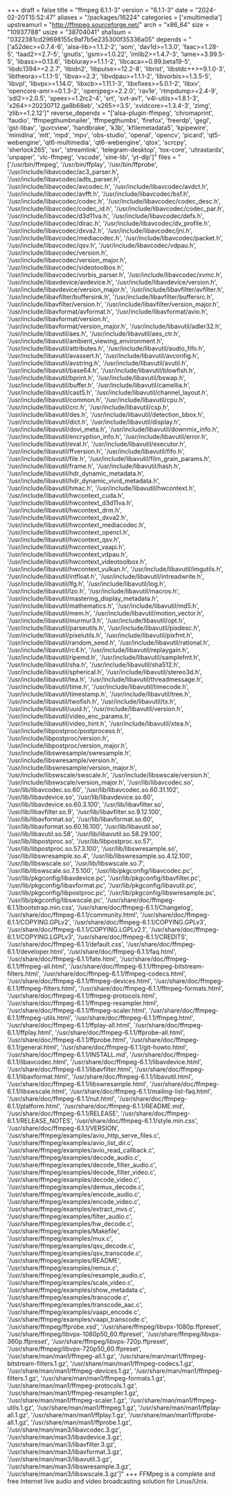 +++
draft = false
title = "ffmpeg 6.1.1-3"
version = "6.1.1-3"
date = "2024-02-20T15:52:47"
aliases = "/packages/16224"
categories = ['xmultimedia']
upstreamurl = "http://ffmpeg.sourceforge.net/"
arch = "x86_64"
size = "10937788"
usize = "38704041"
sha1sum = "0322381cd29698155c9af7b5e235300f35336a05"
depends = "['a52dec>=0.7.4-6', 'alsa-lib>=1.1.2-2', 'aom', 'dav1d>=1.3.0', 'faac>=1.28-5', 'faad2>=2.7-5', 'gnutls', 'gsm>=1.0.22', 'imlib2>=1.4.7-3', 'lame>=3.99.5-5', 'libass>=0.13.6', 'libbluray>=1.1.1-2', 'libcaca>=0.99.beta19-5', 'libdc1394>=2.2.7', 'libidn2', 'libpulse>=12.2-8', 'librist', 'libstdc++>=9.1.0-3', 'libtheora>=1.1.1-5', 'libva>=2.3', 'libvdpau>=1.1.1-2', 'libvorbis>=1.3.5-5', 'libvpl', 'libvpx>=1.14.0', 'libxcb>=1.11.1-3', 'libxfixes>=5.0.1-2', 'libxv', 'opencore-amr>=0.1.3-2', 'openjpeg>=2.2.0', 'rav1e', 'rtmpdump>=2.4-9', 'sdl2>=2.0.5', 'speex>=1.2rc2-4', 'srt', 'svt-av1', 'v4l-utils>=1.8.1-3', 'x264>=20230712.ga8b68eb', 'x265>=3.5', 'xvidcore>=1.3.4-3', 'zimg', 'zlib>=1.2.12']"
reverse_depends = "['alsa-plugin-ffmpeg', 'chromaprint', 'faudio', 'ffmpegthumbnailer', 'ffmpegthumbs', 'firefox', 'freerdp', 'gegl', 'gst-libav', 'guvcview', 'handbrake', 'k3b', 'kfilemetadata5', 'kpipewire', 'minidlna', 'mlt', 'mpd', 'mpv', 'obs-studio', 'openal', 'opencv', 'picard', 'qt5-webengine', 'qt6-multimedia', 'qt6-webengine', 'qtox', 'scrcpy', 'sherlock265', 'ssr', 'streamlink', 'telegram-desktop', 'tox-core', 'ultrastardx', 'unpaper', 'vlc-ffmpeg', 'vscode', 'xine-lib', 'yt-dlp']"
files = "['/usr/bin/ffmpeg', '/usr/bin/ffplay', '/usr/bin/ffprobe', '/usr/include/libavcodec/ac3_parser.h', '/usr/include/libavcodec/adts_parser.h', '/usr/include/libavcodec/avcodec.h', '/usr/include/libavcodec/avdct.h', '/usr/include/libavcodec/avfft.h', '/usr/include/libavcodec/bsf.h', '/usr/include/libavcodec/codec.h', '/usr/include/libavcodec/codec_desc.h', '/usr/include/libavcodec/codec_id.h', '/usr/include/libavcodec/codec_par.h', '/usr/include/libavcodec/d3d11va.h', '/usr/include/libavcodec/defs.h', '/usr/include/libavcodec/dirac.h', '/usr/include/libavcodec/dv_profile.h', '/usr/include/libavcodec/dxva2.h', '/usr/include/libavcodec/jni.h', '/usr/include/libavcodec/mediacodec.h', '/usr/include/libavcodec/packet.h', '/usr/include/libavcodec/qsv.h', '/usr/include/libavcodec/vdpau.h', '/usr/include/libavcodec/version.h', '/usr/include/libavcodec/version_major.h', '/usr/include/libavcodec/videotoolbox.h', '/usr/include/libavcodec/vorbis_parser.h', '/usr/include/libavcodec/xvmc.h', '/usr/include/libavdevice/avdevice.h', '/usr/include/libavdevice/version.h', '/usr/include/libavdevice/version_major.h', '/usr/include/libavfilter/avfilter.h', '/usr/include/libavfilter/buffersink.h', '/usr/include/libavfilter/buffersrc.h', '/usr/include/libavfilter/version.h', '/usr/include/libavfilter/version_major.h', '/usr/include/libavformat/avformat.h', '/usr/include/libavformat/avio.h', '/usr/include/libavformat/version.h', '/usr/include/libavformat/version_major.h', '/usr/include/libavutil/adler32.h', '/usr/include/libavutil/aes.h', '/usr/include/libavutil/aes_ctr.h', '/usr/include/libavutil/ambient_viewing_environment.h', '/usr/include/libavutil/attributes.h', '/usr/include/libavutil/audio_fifo.h', '/usr/include/libavutil/avassert.h', '/usr/include/libavutil/avconfig.h', '/usr/include/libavutil/avstring.h', '/usr/include/libavutil/avutil.h', '/usr/include/libavutil/base64.h', '/usr/include/libavutil/blowfish.h', '/usr/include/libavutil/bprint.h', '/usr/include/libavutil/bswap.h', '/usr/include/libavutil/buffer.h', '/usr/include/libavutil/camellia.h', '/usr/include/libavutil/cast5.h', '/usr/include/libavutil/channel_layout.h', '/usr/include/libavutil/common.h', '/usr/include/libavutil/cpu.h', '/usr/include/libavutil/crc.h', '/usr/include/libavutil/csp.h', '/usr/include/libavutil/des.h', '/usr/include/libavutil/detection_bbox.h', '/usr/include/libavutil/dict.h', '/usr/include/libavutil/display.h', '/usr/include/libavutil/dovi_meta.h', '/usr/include/libavutil/downmix_info.h', '/usr/include/libavutil/encryption_info.h', '/usr/include/libavutil/error.h', '/usr/include/libavutil/eval.h', '/usr/include/libavutil/executor.h', '/usr/include/libavutil/ffversion.h', '/usr/include/libavutil/fifo.h', '/usr/include/libavutil/file.h', '/usr/include/libavutil/film_grain_params.h', '/usr/include/libavutil/frame.h', '/usr/include/libavutil/hash.h', '/usr/include/libavutil/hdr_dynamic_metadata.h', '/usr/include/libavutil/hdr_dynamic_vivid_metadata.h', '/usr/include/libavutil/hmac.h', '/usr/include/libavutil/hwcontext.h', '/usr/include/libavutil/hwcontext_cuda.h', '/usr/include/libavutil/hwcontext_d3d11va.h', '/usr/include/libavutil/hwcontext_drm.h', '/usr/include/libavutil/hwcontext_dxva2.h', '/usr/include/libavutil/hwcontext_mediacodec.h', '/usr/include/libavutil/hwcontext_opencl.h', '/usr/include/libavutil/hwcontext_qsv.h', '/usr/include/libavutil/hwcontext_vaapi.h', '/usr/include/libavutil/hwcontext_vdpau.h', '/usr/include/libavutil/hwcontext_videotoolbox.h', '/usr/include/libavutil/hwcontext_vulkan.h', '/usr/include/libavutil/imgutils.h', '/usr/include/libavutil/intfloat.h', '/usr/include/libavutil/intreadwrite.h', '/usr/include/libavutil/lfg.h', '/usr/include/libavutil/log.h', '/usr/include/libavutil/lzo.h', '/usr/include/libavutil/macros.h', '/usr/include/libavutil/mastering_display_metadata.h', '/usr/include/libavutil/mathematics.h', '/usr/include/libavutil/md5.h', '/usr/include/libavutil/mem.h', '/usr/include/libavutil/motion_vector.h', '/usr/include/libavutil/murmur3.h', '/usr/include/libavutil/opt.h', '/usr/include/libavutil/parseutils.h', '/usr/include/libavutil/pixdesc.h', '/usr/include/libavutil/pixelutils.h', '/usr/include/libavutil/pixfmt.h', '/usr/include/libavutil/random_seed.h', '/usr/include/libavutil/rational.h', '/usr/include/libavutil/rc4.h', '/usr/include/libavutil/replaygain.h', '/usr/include/libavutil/ripemd.h', '/usr/include/libavutil/samplefmt.h', '/usr/include/libavutil/sha.h', '/usr/include/libavutil/sha512.h', '/usr/include/libavutil/spherical.h', '/usr/include/libavutil/stereo3d.h', '/usr/include/libavutil/tea.h', '/usr/include/libavutil/threadmessage.h', '/usr/include/libavutil/time.h', '/usr/include/libavutil/timecode.h', '/usr/include/libavutil/timestamp.h', '/usr/include/libavutil/tree.h', '/usr/include/libavutil/twofish.h', '/usr/include/libavutil/tx.h', '/usr/include/libavutil/uuid.h', '/usr/include/libavutil/version.h', '/usr/include/libavutil/video_enc_params.h', '/usr/include/libavutil/video_hint.h', '/usr/include/libavutil/xtea.h', '/usr/include/libpostproc/postprocess.h', '/usr/include/libpostproc/version.h', '/usr/include/libpostproc/version_major.h', '/usr/include/libswresample/swresample.h', '/usr/include/libswresample/version.h', '/usr/include/libswresample/version_major.h', '/usr/include/libswscale/swscale.h', '/usr/include/libswscale/version.h', '/usr/include/libswscale/version_major.h', '/usr/lib/libavcodec.so', '/usr/lib/libavcodec.so.60', '/usr/lib/libavcodec.so.60.31.102', '/usr/lib/libavdevice.so', '/usr/lib/libavdevice.so.60', '/usr/lib/libavdevice.so.60.3.100', '/usr/lib/libavfilter.so', '/usr/lib/libavfilter.so.9', '/usr/lib/libavfilter.so.9.12.100', '/usr/lib/libavformat.so', '/usr/lib/libavformat.so.60', '/usr/lib/libavformat.so.60.16.100', '/usr/lib/libavutil.so', '/usr/lib/libavutil.so.58', '/usr/lib/libavutil.so.58.29.100', '/usr/lib/libpostproc.so', '/usr/lib/libpostproc.so.57', '/usr/lib/libpostproc.so.57.3.100', '/usr/lib/libswresample.so', '/usr/lib/libswresample.so.4', '/usr/lib/libswresample.so.4.12.100', '/usr/lib/libswscale.so', '/usr/lib/libswscale.so.7', '/usr/lib/libswscale.so.7.5.100', '/usr/lib/pkgconfig/libavcodec.pc', '/usr/lib/pkgconfig/libavdevice.pc', '/usr/lib/pkgconfig/libavfilter.pc', '/usr/lib/pkgconfig/libavformat.pc', '/usr/lib/pkgconfig/libavutil.pc', '/usr/lib/pkgconfig/libpostproc.pc', '/usr/lib/pkgconfig/libswresample.pc', '/usr/lib/pkgconfig/libswscale.pc', '/usr/share/doc/ffmpeg-6.1.1/bootstrap.min.css', '/usr/share/doc/ffmpeg-6.1.1/Changelog', '/usr/share/doc/ffmpeg-6.1.1/community.html', '/usr/share/doc/ffmpeg-6.1.1/COPYING.GPLv2', '/usr/share/doc/ffmpeg-6.1.1/COPYING.GPLv3', '/usr/share/doc/ffmpeg-6.1.1/COPYING.LGPLv2.1', '/usr/share/doc/ffmpeg-6.1.1/COPYING.LGPLv3', '/usr/share/doc/ffmpeg-6.1.1/CREDITS', '/usr/share/doc/ffmpeg-6.1.1/default.css', '/usr/share/doc/ffmpeg-6.1.1/developer.html', '/usr/share/doc/ffmpeg-6.1.1/faq.html', '/usr/share/doc/ffmpeg-6.1.1/fate.html', '/usr/share/doc/ffmpeg-6.1.1/ffmpeg-all.html', '/usr/share/doc/ffmpeg-6.1.1/ffmpeg-bitstream-filters.html', '/usr/share/doc/ffmpeg-6.1.1/ffmpeg-codecs.html', '/usr/share/doc/ffmpeg-6.1.1/ffmpeg-devices.html', '/usr/share/doc/ffmpeg-6.1.1/ffmpeg-filters.html', '/usr/share/doc/ffmpeg-6.1.1/ffmpeg-formats.html', '/usr/share/doc/ffmpeg-6.1.1/ffmpeg-protocols.html', '/usr/share/doc/ffmpeg-6.1.1/ffmpeg-resampler.html', '/usr/share/doc/ffmpeg-6.1.1/ffmpeg-scaler.html', '/usr/share/doc/ffmpeg-6.1.1/ffmpeg-utils.html', '/usr/share/doc/ffmpeg-6.1.1/ffmpeg.html', '/usr/share/doc/ffmpeg-6.1.1/ffplay-all.html', '/usr/share/doc/ffmpeg-6.1.1/ffplay.html', '/usr/share/doc/ffmpeg-6.1.1/ffprobe-all.html', '/usr/share/doc/ffmpeg-6.1.1/ffprobe.html', '/usr/share/doc/ffmpeg-6.1.1/general.html', '/usr/share/doc/ffmpeg-6.1.1/git-howto.html', '/usr/share/doc/ffmpeg-6.1.1/INSTALL.md', '/usr/share/doc/ffmpeg-6.1.1/libavcodec.html', '/usr/share/doc/ffmpeg-6.1.1/libavdevice.html', '/usr/share/doc/ffmpeg-6.1.1/libavfilter.html', '/usr/share/doc/ffmpeg-6.1.1/libavformat.html', '/usr/share/doc/ffmpeg-6.1.1/libavutil.html', '/usr/share/doc/ffmpeg-6.1.1/libswresample.html', '/usr/share/doc/ffmpeg-6.1.1/libswscale.html', '/usr/share/doc/ffmpeg-6.1.1/mailing-list-faq.html', '/usr/share/doc/ffmpeg-6.1.1/nut.html', '/usr/share/doc/ffmpeg-6.1.1/platform.html', '/usr/share/doc/ffmpeg-6.1.1/README.md', '/usr/share/doc/ffmpeg-6.1.1/RELEASE', '/usr/share/doc/ffmpeg-6.1.1/RELEASE_NOTES', '/usr/share/doc/ffmpeg-6.1.1/style.min.css', '/usr/share/doc/ffmpeg-6.1.1/VERSION', '/usr/share/ffmpeg/examples/avio_http_serve_files.c', '/usr/share/ffmpeg/examples/avio_list_dir.c', '/usr/share/ffmpeg/examples/avio_read_callback.c', '/usr/share/ffmpeg/examples/decode_audio.c', '/usr/share/ffmpeg/examples/decode_filter_audio.c', '/usr/share/ffmpeg/examples/decode_filter_video.c', '/usr/share/ffmpeg/examples/decode_video.c', '/usr/share/ffmpeg/examples/demux_decode.c', '/usr/share/ffmpeg/examples/encode_audio.c', '/usr/share/ffmpeg/examples/encode_video.c', '/usr/share/ffmpeg/examples/extract_mvs.c', '/usr/share/ffmpeg/examples/filter_audio.c', '/usr/share/ffmpeg/examples/hw_decode.c', '/usr/share/ffmpeg/examples/Makefile', '/usr/share/ffmpeg/examples/mux.c', '/usr/share/ffmpeg/examples/qsv_decode.c', '/usr/share/ffmpeg/examples/qsv_transcode.c', '/usr/share/ffmpeg/examples/README', '/usr/share/ffmpeg/examples/remux.c', '/usr/share/ffmpeg/examples/resample_audio.c', '/usr/share/ffmpeg/examples/scale_video.c', '/usr/share/ffmpeg/examples/show_metadata.c', '/usr/share/ffmpeg/examples/transcode.c', '/usr/share/ffmpeg/examples/transcode_aac.c', '/usr/share/ffmpeg/examples/vaapi_encode.c', '/usr/share/ffmpeg/examples/vaapi_transcode.c', '/usr/share/ffmpeg/ffprobe.xsd', '/usr/share/ffmpeg/libvpx-1080p.ffpreset', '/usr/share/ffmpeg/libvpx-1080p50_60.ffpreset', '/usr/share/ffmpeg/libvpx-360p.ffpreset', '/usr/share/ffmpeg/libvpx-720p.ffpreset', '/usr/share/ffmpeg/libvpx-720p50_60.ffpreset', '/usr/share/man/man1/ffmpeg-all.1.gz', '/usr/share/man/man1/ffmpeg-bitstream-filters.1.gz', '/usr/share/man/man1/ffmpeg-codecs.1.gz', '/usr/share/man/man1/ffmpeg-devices.1.gz', '/usr/share/man/man1/ffmpeg-filters.1.gz', '/usr/share/man/man1/ffmpeg-formats.1.gz', '/usr/share/man/man1/ffmpeg-protocols.1.gz', '/usr/share/man/man1/ffmpeg-resampler.1.gz', '/usr/share/man/man1/ffmpeg-scaler.1.gz', '/usr/share/man/man1/ffmpeg-utils.1.gz', '/usr/share/man/man1/ffmpeg.1.gz', '/usr/share/man/man1/ffplay-all.1.gz', '/usr/share/man/man1/ffplay.1.gz', '/usr/share/man/man1/ffprobe-all.1.gz', '/usr/share/man/man1/ffprobe.1.gz', '/usr/share/man/man3/libavcodec.3.gz', '/usr/share/man/man3/libavdevice.3.gz', '/usr/share/man/man3/libavfilter.3.gz', '/usr/share/man/man3/libavformat.3.gz', '/usr/share/man/man3/libavutil.3.gz', '/usr/share/man/man3/libswresample.3.gz', '/usr/share/man/man3/libswscale.3.gz']"
+++
FFMpeg is a complete and free Internet live audio and video broadcasting solution for Linux/Unix.
